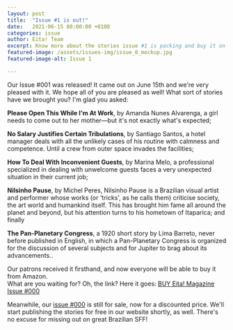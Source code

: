 ```yaml
---
layout: post
title:  "Issue #1 is out!"
date:   2021-06-15 00:00:00 +0100
categories: issue
author: Eita! Team
excerpt: Know more about the stories issue #1 is packing and buy it on Amazon! 
featured-image: /assets/issues-img/issue_0_mockup.jpg
featured-image-alt: Issue 1

---
```


Our Issue #001 was released! It came out on June 15th and we're very pleased with it. We hope all of you are pleased as well!
What sort of stories have we brought you? I'm glad you asked:

**Please Open This While I'm At Work**, by Amanda Nunes Alvarenga, a girl needs to come out to her mother—but it's not exactly what's expected;

**No Salary Justifies Certain Tribulations**, by Santiago Santos, a hotel manager deals with all the unlikely cases of his routine with calmness and competence. Until a crew from outer space invades the facilities;

**How To Deal With Inconvenient Guests**, by Marina Melo, a professional specialized in dealing with unwelcome guests faces a very unexpected situation in their current job;

**Nilsinho Pause**, by Michel Peres, Nilsinho Pause is a Brazilian visual artist and performer whose works (or 'tricks', as he calls them) criticise society, the art world and humankind itself. This has brought him fame all around the planet and beyond, but his attention turns to his hometown of Itaparica; and finally

**The Pan-Planetary Congress**, a 1920 short story by Lima Barreto, never before published in English, in which a Pan-Planetary Congress is organized for the discussion of several subjects and for Jupiter to brag about its advancements..

Our patrons received it firsthand, and now everyone will be able to buy it from Amazon.  
What are you waiting for? Oh, the link? Here it goes: <a href="https://www.amazon.com/dp/B096J1FYXK">BUY Eita! Magazine Issue #000</a>  
  
Meanwhile, our <a href="https://amzn.to/3pepXM8">issue #000</a> is still for sale, now for a discounted price. 
We'll start publishing the stories for free in our website shortly, as well. 
There's no excuse for missing out on great Brazilian SFF!
